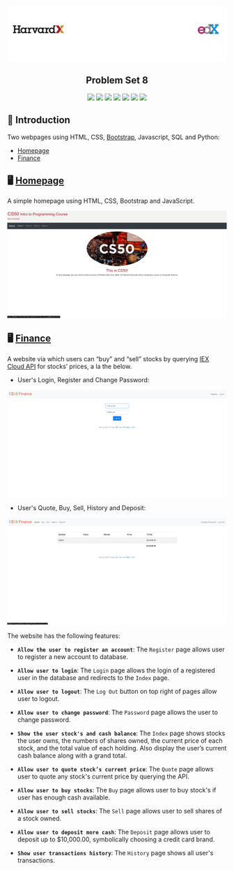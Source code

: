 <img alt="Header" src=../assets/header.png />

<h2 align="center">
  Problem Set 8
</h2>

<p align="center">
  <img src="https://img.shields.io/badge/html5%20-%23E34F26.svg?&style=for-the-badge&logo=html5&logoColor=white"/>

  <img src="https://img.shields.io/badge/css3%20-%231572B6.svg?&style=for-the-badge&logo=css3&logoColor=white"/>

  <img src="https://img.shields.io/badge/bootstrap%20-%23563D7C.svg?&style=for-the-badge&logo=bootstrap&logoColor=white"/>

  <img src="https://img.shields.io/badge/javascript%20-%23323330.svg?&style=for-the-badge&logo=javascript&logoColor=%23F7DF1E"/>

  <img src="https://img.shields.io/badge/python%20-%2314354C.svg?&style=for-the-badge&logo=python&logoColor=white"/>

  <img src="https://img.shields.io/badge/flask%20-%23000.svg?&style=for-the-badge&logo=flask&logoColor=white"/>

  <img src ="https://img.shields.io/badge/sqlite-%2307405e.svg?&style=for-the-badge&logo=sqlite&logoColor=white"/>
</p>

## :rocket: Introduction

Two webpages using HTML, CSS, [Bootstrap](https://getbootstrap.com/), Javascript, SQL and Python:

- [Homepage](#desktop_computer-homepage)
- [Finance](#desktop_computer-finance)

## :desktop_computer: [Homepage](https://cs50.harvard.edu/x/2020/tracks/web/homepage/)

A simple homepage using HTML, CSS, Bootstrap and JavaScript.

![Homepage](./homepage/assets/homepage.gif)

## :desktop_computer: [Finance](https://cs50.harvard.edu/x/2020/tracks/web/finance/)

A website via which users can “buy” and “sell” stocks by querying [IEX Cloud API](https://iexcloud.io/docs/api/) for stocks’ prices, a la the below.

- User's Login, Register and Change Password:

![Finance01](./finance/assets/login-register-password.gif)

- User's Quote, Buy, Sell, History and Deposit:

![Finance02](./finance/assets/quote-buy-sell-deposit.gif)


The website has the following features:

- **`Allow the user to register an account`**: The `Register` page allows user to register a new account to database.

- **`Allow user to login`**: The `Login` page allows the login of a registered user in the database and redirects to the `Index` page.

- **`Allow user to logout`**: The `Log Out` button on top right of pages allow user to logout.

- **`Allow user to change password`**: The `Password` page allows the user to change password.

- **`Show the user stock's and cash balance`**: The `Index` page shows stocks the user owns, the numbers of shares owned, the current price of each stock, and the total value of each holding. Also display the user’s current cash balance along with a grand total.

- **`Allow user to quote stock’s current price`**: The `Quote` page allows user to quote any stock's current price by querying the API.

- **`Allow user to buy stocks`**: The `Buy` page allows user to buy stock's if user has enough cash available.

- **`Allow user to sell stocks`**: The `Sell` page allows user to sell shares of a stock owned.

- **`Allow user to deposit more cash`**: The `Deposit` page allows user to deposit up to $10,000.00, symbolically choosing a credit card brand.

- **`Show user transactions history`**: The `History` page shows all user's transactions.
